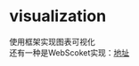 # visualization
使用框架实现图表可视化</br>
还有一种是WebScoket实现：<a href="http://www.ruanyifeng.com/blog/2017/05/websocket.html">地址</a>
